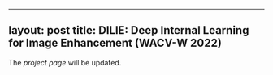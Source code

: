 

---
layout: post
title: DILIE: Deep Internal Learning for Image Enhancement (WACV-W 2022)
---

The *project page* will be updated.
